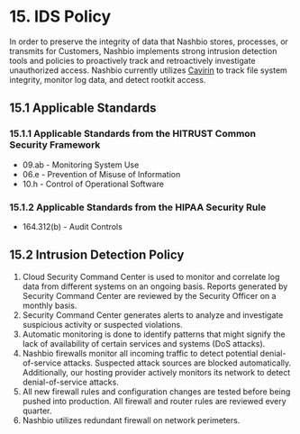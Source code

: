 # 15. IDS Policy

In order to preserve the integrity of data that Nashbio stores, processes, or transmits for Customers, Nashbio implements strong intrusion detection tools and policies to proactively track and retroactively investigate unauthorized access. Nashbio currently utilizes [Cavirin](http://www.cavirin.com/) to track file system integrity, monitor log data, and detect rootkit access.

## 15.1 Applicable Standards

### 15.1.1 Applicable Standards from the HITRUST Common Security Framework

* 09.ab - Monitoring System Use
* 06.e - Prevention of Misuse of Information
* 10.h - Control of Operational Software

### 15.1.2 Applicable Standards from the HIPAA Security Rule

* 164.312(b) - Audit Controls

## 15.2 Intrusion Detection Policy

1. Cloud Security Command Center is used to monitor and correlate log data from different systems on an ongoing basis. Reports generated by Security Command Center are reviewed by the Security Officer on a monthly basis.
2. Security Command Center generates alerts to analyze and investigate suspicious activity or suspected violations.
3. Automatic monitoring is done to identify patterns that might signify the lack of availability of certain services and systems (DoS attacks).
4. Nashbio firewalls monitor all incoming traffic to detect potential denial-of-service attacks. Suspected attack sources are blocked automatically. Additionally, our hosting provider actively monitors its network to detect denial-of-service attacks.
5. All new firewall rules and configuration changes are tested before being pushed into production. All firewall and router rules are reviewed every quarter.
6. Nashbio utilizes redundant firewall on network perimeters.

